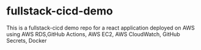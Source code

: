 # fullstack-cicd-demo
This is a fullstack-cicd demo repo for a react application deployed on AWS using AWS RDS,GitHub Actions, AWS EC2, AWS CloudWatch, GitHub Secrets, Docker
